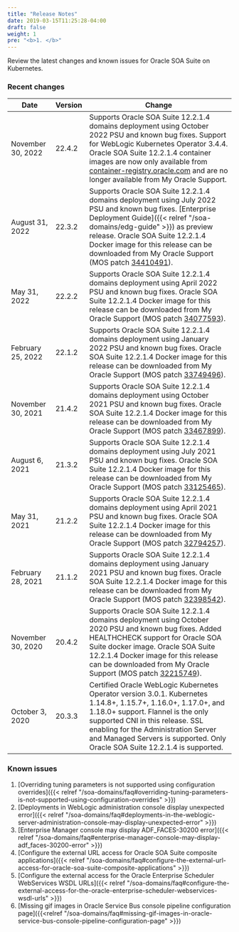 ```yaml
---
title: "Release Notes"
date: 2019-03-15T11:25:28-04:00
draft: false
weight: 1
pre: "<b>1. </b>"
---
```


Review the latest changes and known issues for Oracle SOA Suite on Kubernetes.

### Recent changes

| Date | Version | Change |
| --- | --- | --- |
|November 30, 2022 | 22.4.2 | Supports Oracle SOA Suite 12.2.1.4 domains deployment using October 2022 PSU and known bug fixes. Support for WebLogic Kubernetes Operator 3.4.4. Oracle SOA Suite 12.2.1.4 container images are now only available from [container-registry.oracle.com](https://container-registry.oracle.com/) and are no longer available from My Oracle Support.
|August 31, 2022 | 22.3.2 | Supports Oracle SOA Suite 12.2.1.4 domains deployment using July 2022 PSU and known bug fixes. [Enterprise Deployment Guide]({{< relref "/soa-domains/edg-guide" >}}) as preview release. Oracle SOA Suite 12.2.1.4 Docker image for this release can be downloaded from My Oracle Support (MOS patch [34410491](https://support.oracle.com/epmos/faces/ui/patch/PatchDetail.jspx?patchId=34410491)).
|May 31, 2022 | 22.2.2 | Supports Oracle SOA Suite 12.2.1.4 domains deployment using April 2022 PSU and known bug fixes. Oracle SOA Suite 12.2.1.4 Docker image for this release can be downloaded from My Oracle Support (MOS patch [34077593](https://support.oracle.com/epmos/faces/ui/patch/PatchDetail.jspx?patchId=34077593)).
|February 25, 2022 | 22.1.2 | Supports Oracle SOA Suite 12.2.1.4 domains deployment using January 2022 PSU and known bug fixes. Oracle SOA Suite 12.2.1.4 Docker image for this release can be downloaded from My Oracle Support (MOS patch [33749496](https://support.oracle.com/epmos/faces/ui/patch/PatchDetail.jspx?patchId=33749496)).
|November 30, 2021 | 21.4.2 | Supports Oracle SOA Suite 12.2.1.4 domains deployment using October 2021 PSU and known bug fixes. Oracle SOA Suite 12.2.1.4 Docker image for this release can be downloaded from My Oracle Support (MOS patch [33467899](https://support.oracle.com/epmos/faces/ui/patch/PatchDetail.jspx?patchId=33467899)).
|August 6, 2021 | 21.3.2 | Supports Oracle SOA Suite 12.2.1.4 domains deployment using July 2021 PSU and known bug fixes. Oracle SOA Suite 12.2.1.4 Docker image for this release can be downloaded from My Oracle Support (MOS patch [33125465](https://support.oracle.com/epmos/faces/ui/patch/PatchDetail.jspx?patchId=33125465)).
| May 31, 2021 | 21.2.2 | Supports Oracle SOA Suite 12.2.1.4 domains deployment using April 2021 PSU and known bug fixes. Oracle SOA Suite 12.2.1.4 Docker image for this release can be downloaded from My Oracle Support (MOS patch [32794257](https://support.oracle.com/epmos/faces/ui/patch/PatchDetail.jspx?patchId=32794257)).
| February 28, 2021 | 21.1.2 | Supports Oracle SOA Suite 12.2.1.4 domains deployment using January 2021 PSU and known bug fixes. Oracle SOA Suite 12.2.1.4 Docker image for this release can be downloaded from My Oracle Support (MOS patch [32398542](https://support.oracle.com/epmos/faces/ui/patch/PatchDetail.jspx?patchId=32398542)).
| November 30, 2020 | 20.4.2 | Supports Oracle SOA Suite 12.2.1.4 domains deployment using October 2020 PSU and known bug fixes. Added HEALTHCHECK support for Oracle SOA Suite docker image. Oracle SOA Suite 12.2.1.4 Docker image for this release can be downloaded from My Oracle Support (MOS patch [32215749](https://support.oracle.com/epmos/faces/ui/patch/PatchDetail.jspx?patchId=32215749)).
| October 3, 2020 | 20.3.3 | Certified Oracle WebLogic Kubernetes Operator version 3.0.1. Kubernetes 1.14.8+, 1.15.7+, 1.16.0+, 1.17.0+, and 1.18.0+ support. Flannel is the only supported CNI in this release. SSL enabling for the Administration Server and Managed Servers is supported. Only Oracle SOA Suite 12.2.1.4 is supported.


### Known issues

1. [Overriding tuning parameters is not supported using configuration overrides]({{< relref "/soa-domains/faq#overriding-tuning-parameters-is-not-supported-using-configuration-overrides" >}})
1. [Deployments in WebLogic administration console display unexpected error]({{< relref "/soa-domains/faq#deployments-in-the-weblogic-server-administration-console-may-display-unexpected-error" >}})
1. [Enterprise Manager console may display ADF_FACES-30200 error]({{< relref "/soa-domains/faq#enterprise-manager-console-may-display-adf_faces-30200-error" >}})
1. [Configure the external URL access for Oracle SOA Suite composite applications]({{< relref "/soa-domains/faq#configure-the-external-url-access-for-oracle-soa-suite-composite-applications" >}})
1. [Configure the external access for the Oracle Enterprise Scheduler WebServices WSDL URLs]({{< relref "/soa-domains/faq#configure-the-external-access-for-the-oracle-enterprise-scheduler-webservices-wsdl-urls" >}})
1. [Missing gif images in Oracle Service Bus console pipeline configuration page]({{<relref "/soa-domains/faq#missing-gif-images-in-oracle-service-bus-console-pipeline-configuration-page" >}})

